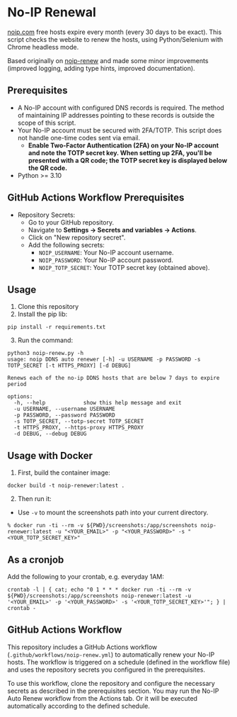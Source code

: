 # No-IP Renewal

[noip.com](https://www.noip.com/) free hosts expire every month (every 30 days to be exact). This script checks the website to renew the hosts, using Python/Selenium with Chrome headless mode.

Based originally on [noip-renew](https://github.com/loblab/noip-renew) and made some minor improvements (improved logging, adding type hints, improved documentation).

## Prerequisites

- A No-IP account with configured DNS records is required. The method of maintaining IP addresses pointing to these records is outside the scope of this script.
- Your No-IP account must be secured with 2FA/TOTP. This script does not handle one-time codes sent via email.
  - **Enable Two-Factor Authentication (2FA) on your No-IP account and note the TOTP secret key. When setting up 2FA, you'll be presented with a QR code; the TOTP secret key is displayed below the QR code.**
- Python >= 3.10

## GitHub Actions Workflow Prerequisites

- Repository Secrets:
  - Go to your GitHub repository.
  - Navigate to **Settings → Secrets and variables → Actions**.
  - Click on "New repository secret".
  - Add the following secrets:
    - `NOIP_USERNAME`: Your No-IP account username.
    - `NOIP_PASSWORD`: Your No-IP account password.
    - `NOIP_TOTP_SECRET`: Your TOTP secret key (obtained above).

## Usage

1. Clone this repository
2. Install the pip lib:

```shell
pip install -r requirements.txt
```

3. Run the command:

```shell
python3 noip-renew.py -h
usage: noip DDNS auto renewer [-h] -u USERNAME -p PASSWORD -s TOTP_SECRET [-t HTTPS_PROXY] [-d DEBUG]

Renews each of the no-ip DDNS hosts that are below 7 days to expire period

options:
  -h, --help            show this help message and exit
  -u USERNAME, --username USERNAME
  -p PASSWORD, --password PASSWORD
  -s TOTP_SECRET, --totp-secret TOTP_SECRET
  -t HTTPS_PROXY, --https-proxy HTTPS_PROXY
  -d DEBUG, --debug DEBUG
```

## Usage with Docker

1. First, build the container image:

```shell
docker build -t noip-renewer:latest .
```

2. Then run it:

- Use `-v` to mount the screenshots path into your current directory.

```shell
% docker run -ti --rm -v ${PWD}/screenshots:/app/screenshots noip-renewer:latest -u "<YOUR_EMAIL>" -p "<YOUR_PASSWORD>" -s "<YOUR_TOTP_SECRET_KEY>"
```

## As a cronjob

Add the following to your crontab, e.g. everyday 1AM:

```shell
crontab -l | { cat; echo "0 1 * * * docker run -ti --rm -v ${PWD}/screenshots:/app/screenshots noip-renewer:latest -u '<YOUR_EMAIL>' -p '<YOUR_PASSWORD>' -s '<YOUR_TOTP_SECRET_KEY>'"; } | crontab -
```

## GitHub Actions Workflow

This repository includes a GitHub Actions workflow (`.github/workflows/noip-renew.yml`) to automatically renew your No-IP hosts. The workflow is triggered on a schedule (defined in the workflow file) and uses the repository secrets you configured in the prerequisites.

To use this workflow, clone the repository and configure the necessary secrets as described in the prerequisites section. You may run the No-IP Auto Renew workflow from the Actions tab. Or it will be executed automatically according to the defined schedule.
